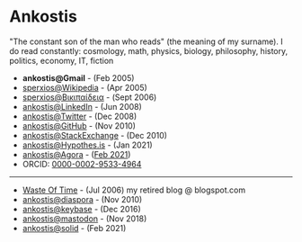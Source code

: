 # Ankostis

"The constant son of the man who reads" (the meaning of my surname).
I do read constantly: cosmology, math, physics, biology, philosophy, history, politics, economy, IT, fiction

- **ankostis@Gmail** - (Feb 2005)
- [sperxios@Wikipedia](https://en.wikipedia.org/wiki/User:Sperxios) - (Apr 2005)
- [sperxios@Βικιπαίδεια](https://el.wikipedia.org/wiki/%CE%A7%CF%81%CE%AE%CF%83%CF%84%CE%B7%CF%82:Sperxios) - (Sept 2006)
- [ankostis@LinkedIn](https://www.linkedin.com/in/kostis-anagnostopoulos-833a458/) - (Jun 2008)
- [ankostis@Twitter](https://twitter.com/ankostis) - (Dec 2008)
- [ankostis@GitHub](https://github.com/ankostis) - (Nov 2010)
- [ankostis@StackExchange](https://stackoverflow.com/users/548792/ankostis?tab=profile) - (Dec 2010)
- [ankostis@Hypothes.is](https://hypothes.is/users/ankostis) - (Jan 2021)
- [ankostis@Agora](https://anagora.org/@ankostis) - ([Feb 2021](https://twitter.com/flancian/status/1358907558023553033?s=20))
- ORCID: [0000-0002-9533-4964](https://orcid.org/0000-0002-9533-4964)

---

- [Waste Of Time](https://ankostis.blogspot.com/) - (Jul 2006) my retired blog @ blogspot.com
- [ankostis@diaspora](ankostis@joindiaspora.com) - (Nov 2010)
- [ankostis@keybase](https://keybase.io/ankostis) - (Dec 2016)
- [ankostis@mastodon](https://libretooth.gr/@ankostis) - (Nov 2018)
- [ankostis@solid](https://ankostis.solidcommunity.net/) - (Feb 2021)
